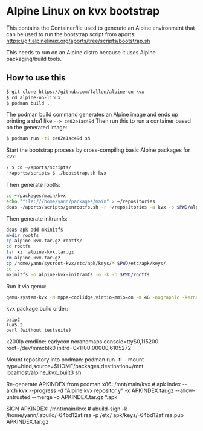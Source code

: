 # Alpine Linux on kvx bootstrap

This contains the Containerfile used to generate an Alpine environment that can be used to run the bootstrap script from aports: https://git.alpinelinux.org/aports/tree/scripts/bootstrap.sh

This needs to run on an Alpine distro because it uses Alpine packaging/build tools.

## How to use this

```bash
$ git clone https://github.com/fallen/alpine-on-kvx
$ cd alpine-on-linux
$ podman build .
```

The podman build command generates an Alpine image and ends up printing a sha1 like `--> ce02e1ac49d`
Then run this to run a container based on the generated image:

```bash
$ podman run -ti ce02e1ac49d sh
```

Start the bootstrap process by cross-compiling basic Alpine packages for kvx:

```bash
/ $ cd ~/aports/scripts/
~/aports/scripts $ ./bootstrap.sh kvx
```

Then generate rootfs:

```bash
cd ~/packages/main/kvx
echo "file:///home/yann/packages/main" > ~/repositories
doas ~/aports/scripts/genrootfs.sh -r ~/repositories -a kvx -o $PWD/alpine-kvx.tar.gz fortify-headers-1.1-r3.apk linux-headers-5.16.20-r0.apk musl-1.2.3-r2.apk libc-dev-0.7.2-r5.apk pkgconf-1.9.5-r0.apk zlib-1.2.13-r2.apk openssl-3.1.1-r1.apk ca-certificates-20230506-r0.apk libmd-1.1.0-r0.apk gmp-6.2.1-r3.apk mpfr4-4.2.0-r3.apk mpc1-1.3.1-r1.apk isl26-0.26-r1.apk libucontext-1.2-r2.apk binutils-4.13.0-r12.apk gcc-12.2.1_git20220924-r10.apk libbsd-0.11.7-r2.apk busybox-1.36.1-r3.apk busybox-binsh-1.36.1-r3.apk file-5.44-r5.apk alpine-baselayout-3.4.3-r1.apk alpine-baselayout-data-3.4.3-r1.apk build-base-0.5-r3.apk  alpine-conf-3.16.2-r0.apk apk-tools-2.14.0-r5.apk busybox-extras-1.36.1-r3.apk busybox-extras-openrc-1.36.1-r3.apk busybox-ifupdown-1.36.1-r3.apk busybox-mdev-openrc-1.36.1-r3.apk busybox-openrc-1.36.1-r3.apk busybox-static-1.36.1-r3.apk busybox-suid-1.36.1-r3.apk util-linux-2.39.1-r0.apk  util-linux-misc-2.39.1-r0.apk util-linux-openrc-2.39.1-r0.apk fakeroot-1.31-r3.apk abuild-3.11.20-r0.apk
```

Then generate initramfs:

```bash
doas apk add mkinitfs
mkdir rootfs
cp alpine-kvx.tar.gz rootfs/
cd rootfs
tar xzf alpine-kvx.tar.gz
rm alpine-kvx.tar.gz
cp /home/yann/sysroot-kvx/etc/apk/keys/* $PWD/etc/apk/keys/
cd ..
mkinitfs -o alpine-kvx-initramfs -n -k -b $PWD/rootfs
```

Run it via qemu:

```bash
qemu-system-kvx -M mppa-coolidge,virtio-mmio=on -m 4G -nographic -kernel /mnt/ssd/altc/workspace/build_buildroot/build_conf_mppa/images/vmlinux --append "nr_cpus=1 console=ttyS0 root=/dev/vda" -drive file=/tmp/alpine/rootfs.ext4,if=none,format=raw,id=hd0 -device virtio-blk-device,drive=hd0 -device virtio-net-device,netdev=net0 -netdev user,id=net0,net=192.168.252.0/24,dhcpstart=192.168.252.1,hostfwd=tcp::2222-:22,restrict=no
```

kvx package build order:
```
bzip2
lua5.2
perl (without testsuite)
```

k200lp cmdline: earlycon norandmaps console=ttyS0,115200 root=/dev/mmcblk0 initrd=0x1100
00000,6105272

Mount repository into podman:
podman run -ti --mount type=bind,source=$HOME/packages,destination=/mnt localhost/alpine_kvx_built3 sh

Re-generate APKINDEX from podman x86:
/mnt/main/kvx # apk index --arch kvx --progress -d "Alpine kvx repositor
y" -x APKINDEX.tar.gz --allow-untrusted --merge -o APKINDEX.tar.gz *.apk

SIGN APKINDEX:
/mnt/main/kvx # abuild-sign -k /home/yann/.abuild/-64bd12af.rsa -p /etc/
apk/keys/-64bd12af.rsa.pub   APKINDEX.tar.gz
